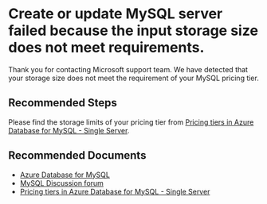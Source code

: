 <properties
	pageTitle="Storage Size Does Not Meet Requirement"
	description="Operation failed because the provided storage size does not meet requirement."
	infoBubbleText="Found create or update MySQL server failed because the input storage size does not meet our requirement. See details on the right"
	service="microsoft.dbformysql"
	resource="dbformysql"
	authors="Xin-Cheng"
	ms.author="chengxin"
	displayOrder="100"
	articleId="dbformysql-asc-operation-storagesize"
	diagnosticScenario="OrcasMySQLOperationFailure"
	selfHelpType="rca"
	supportTopicIds="32640044, 32640056, 32640071, 32640074, 32640089, 32640097"
	resourceTags="windows, linux"
	productPesIds="16221"
	cloudEnvironments="public"
/>

# Create or update MySQL server failed because the input storage size does not meet requirements.

<!--issueDescription-->
Thank you for contacting Microsoft support team. We have detected that your storage size does not meet the requirement of your MySQL pricing tier.
<!--/issueDescription-->

## **Recommended Steps**

Please find the storage limits of your pricing tier from [Pricing tiers in Azure Database for MySQL - Single Server](https://docs.microsoft.com/azure/MySQL/concepts-pricing-tiers).

## **Recommended Documents**
* [Azure Database for MySQL](https://azure.microsoft.com/services/mysql/)
* [MySQL Discussion forum](https://social.msdn.microsoft.com/Forums/en-us/home?forum=AzureDatabaseforMySQL)
* [Pricing tiers in Azure Database for MySQL - Single Server](https://docs.microsoft.com/azure/MySQL/concepts-pricing-tiers)
